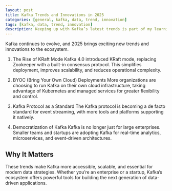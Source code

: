 ```yaml
---
layout: post
title: Kafka Trends and Innovations in 2025
categories: [general, kafka, data, trend, innovation]
tags: [kafka, data, trend, innovation]
description: Keeping up with Kafka’s latest trends is part of my learning routine these days. Here’s what I think is most exciting and what you should keep an eye on this year.
---
```


Kafka continues to evolve, and 2025 brings exciting new trends and innovations to the ecosystem.

1. The Rise of KRaft Mode
   Kafka 4.0 introduced KRaft mode, replacing Zookeeper with a built-in consensus protocol. This simplifies deployment, improves scalability, and reduces operational complexity.

2. BYOC (Bring Your Own Cloud) Deployments
   More organizations are choosing to run Kafka on their own cloud infrastructure, taking advantage of Kubernetes and managed services for greater flexibility and control.

3. Kafka Protocol as a Standard
   The Kafka protocol is becoming a de facto standard for event streaming, with more tools and platforms supporting it natively.

4. Democratization of Kafka
   Kafka is no longer just for large enterprises. Smaller teams and startups are adopting Kafka for real-time analytics, microservices, and event-driven architectures.

## Why It Matters

These trends make Kafka more accessible, scalable, and essential for modern data strategies. Whether you’re an enterprise or a startup, Kafka’s ecosystem offers powerful tools for building the next generation of data-driven applications.
